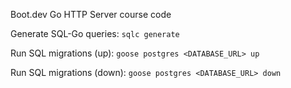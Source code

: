 Boot.dev Go HTTP Server course code

Generate SQL-Go queries: `sqlc generate`

Run SQL migrations (up): `goose postgres <DATABASE_URL> up`

Run SQL migrations (down): `goose postgres <DATABASE_URL> down`
